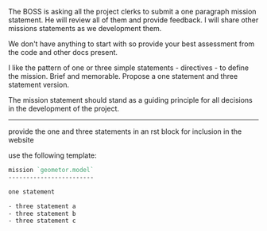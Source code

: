 The BOSS is asking all the project clerks to submit a one paragraph mission statement.
He will review all of them and provide feedback.
I will share other missions statements as we development them. 

We don't have anything to start with so provide your best assessment from the code and other docs present.

I like the pattern of one or three simple statements - directives - to define
the mission. Brief and memorable. Propose a one statement and three statement
version.

The mission statement should stand as a guiding principle for all decisions in
the development of the project.

---

provide the one and three statements in an rst block for inclusion in the website

use the following template:
```rst
mission `geometor.model`
------------------------

one statement

- three statement a
- three statement b
- three statement c
```
